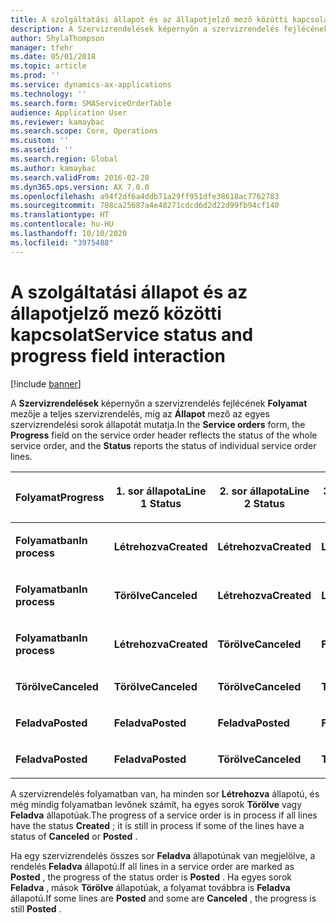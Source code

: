 ```yaml
---
title: A szolgáltatási állapot és az állapotjelző mező közötti kapcsolat
description: A Szervizrendelések képernyőn a szervizrendelés fejlécének Folyamat mezője a teljes szervizrendelés, míg az Állapot mező az egyes szervizrendelési sorok állapotát mutatja.
author: ShylaThompson
manager: tfehr
ms.date: 05/01/2018
ms.topic: article
ms.prod: ''
ms.service: dynamics-ax-applications
ms.technology: ''
ms.search.form: SMAServiceOrderTable
audience: Application User
ms.reviewer: kamaybac
ms.search.scope: Core, Operations
ms.custom: ''
ms.assetid: ''
ms.search.region: Global
ms.author: kamaybac
ms.search.validFrom: 2016-02-28
ms.dyn365.ops.version: AX 7.0.0
ms.openlocfilehash: a94f2df6a4ddb71a29ff951dfe38618ac7762783
ms.sourcegitcommit: 708ca25687a4e48271cdcd6d2d22d99fb94cf140
ms.translationtype: HT
ms.contentlocale: hu-HU
ms.lasthandoff: 10/10/2020
ms.locfileid: "3975488"
---
```

# <a name="service-status-and-progress-field-interaction"></a><span data-ttu-id="3801a-103">A szolgáltatási állapot és az állapotjelző mező közötti kapcsolat</span><span class="sxs-lookup"><span data-stu-id="3801a-103">Service status and progress field interaction</span></span> 

[!include [banner](../includes/banner.md)]


<span data-ttu-id="3801a-104">A **Szervizrendelések** képernyőn a szervizrendelés fejlécének **Folyamat** mezője a teljes szervizrendelés, míg az **Állapot** mező az egyes szervizrendelési sorok állapotát mutatja.</span><span class="sxs-lookup"><span data-stu-id="3801a-104">In the **Service orders** form, the **Progress** field on the service order header reflects the status of the whole service order, and the **Status** reports the status of individual service order lines.</span></span>

<table>
<colgroup>
<col style="width: 25%" />
<col style="width: 25%" />
<col style="width: 25%" />
<col style="width: 25%" />
</colgroup>
<thead>
<tr class="header">
<th><p><span data-ttu-id="3801a-105">Folyamat</span><span class="sxs-lookup"><span data-stu-id="3801a-105">Progress</span></span></p></th>
<th><p><span data-ttu-id="3801a-106">1. sor állapota</span><span class="sxs-lookup"><span data-stu-id="3801a-106">Line 1 Status</span></span></p></th>
<th><p><span data-ttu-id="3801a-107">2. sor állapota</span><span class="sxs-lookup"><span data-stu-id="3801a-107">Line 2 Status</span></span></p></th>
<th><p><span data-ttu-id="3801a-108">3. sor állapota</span><span class="sxs-lookup"><span data-stu-id="3801a-108">Line 3 Status</span></span></p></th>
</tr>
</thead>
<tbody>
<tr class="odd">
<td><p><span data-ttu-id="3801a-109"><strong>Folyamatban</strong></span><span class="sxs-lookup"><span data-stu-id="3801a-109"><strong>In process</strong></span></span></p></td>
<td><p><span data-ttu-id="3801a-110"><strong>Létrehozva</strong></span><span class="sxs-lookup"><span data-stu-id="3801a-110"><strong>Created</strong></span></span></p></td>
<td><p><span data-ttu-id="3801a-111"><strong>Létrehozva</strong></span><span class="sxs-lookup"><span data-stu-id="3801a-111"><strong>Created</strong></span></span></p></td>
<td><p><span data-ttu-id="3801a-112"><strong>Létrehozva</strong></span><span class="sxs-lookup"><span data-stu-id="3801a-112"><strong>Created</strong></span></span></p></td>
</tr>
<tr class="even">
<td><p><span data-ttu-id="3801a-113"><strong>Folyamatban</strong></span><span class="sxs-lookup"><span data-stu-id="3801a-113"><strong>In process</strong></span></span></p></td>
<td><p><span data-ttu-id="3801a-114"><strong>Törölve</strong></span><span class="sxs-lookup"><span data-stu-id="3801a-114"><strong>Canceled</strong></span></span></p></td>
<td><p><span data-ttu-id="3801a-115"><strong>Létrehozva</strong></span><span class="sxs-lookup"><span data-stu-id="3801a-115"><strong>Created</strong></span></span></p></td>
<td><p><span data-ttu-id="3801a-116"><strong>Létrehozva</strong></span><span class="sxs-lookup"><span data-stu-id="3801a-116"><strong>Created</strong></span></span></p></td>
</tr>
<tr class="odd">
<td><p><span data-ttu-id="3801a-117"><strong>Folyamatban</strong></span><span class="sxs-lookup"><span data-stu-id="3801a-117"><strong>In process</strong></span></span></p></td>
<td><p><span data-ttu-id="3801a-118"><strong>Létrehozva</strong></span><span class="sxs-lookup"><span data-stu-id="3801a-118"><strong>Created</strong></span></span></p></td>
<td><p><span data-ttu-id="3801a-119"><strong>Törölve</strong></span><span class="sxs-lookup"><span data-stu-id="3801a-119"><strong>Canceled</strong></span></span></p></td>
<td><p><span data-ttu-id="3801a-120"><strong>Feladva</strong></span><span class="sxs-lookup"><span data-stu-id="3801a-120"><strong>Posted</strong></span></span></p></td>
</tr>
<tr class="even">
<td><p><span data-ttu-id="3801a-121"><strong>Törölve</strong></span><span class="sxs-lookup"><span data-stu-id="3801a-121"><strong>Canceled</strong></span></span></p></td>
<td><p><span data-ttu-id="3801a-122"><strong>Törölve</strong></span><span class="sxs-lookup"><span data-stu-id="3801a-122"><strong>Canceled</strong></span></span></p></td>
<td><p><span data-ttu-id="3801a-123"><strong>Törölve</strong></span><span class="sxs-lookup"><span data-stu-id="3801a-123"><strong>Canceled</strong></span></span></p></td>
<td><p><span data-ttu-id="3801a-124"><strong>Törölve</strong></span><span class="sxs-lookup"><span data-stu-id="3801a-124"><strong>Canceled</strong></span></span></p></td>
</tr>
<tr class="odd">
<td><p><span data-ttu-id="3801a-125"><strong>Feladva</strong></span><span class="sxs-lookup"><span data-stu-id="3801a-125"><strong>Posted</strong></span></span></p></td>
<td><p><span data-ttu-id="3801a-126"><strong>Feladva</strong></span><span class="sxs-lookup"><span data-stu-id="3801a-126"><strong>Posted</strong></span></span></p></td>
<td><p><span data-ttu-id="3801a-127"><strong>Feladva</strong></span><span class="sxs-lookup"><span data-stu-id="3801a-127"><strong>Posted</strong></span></span></p></td>
<td><p><span data-ttu-id="3801a-128"><strong>Feladva</strong></span><span class="sxs-lookup"><span data-stu-id="3801a-128"><strong>Posted</strong></span></span></p></td>
</tr>
<tr class="even">
<td><p><span data-ttu-id="3801a-129"><strong>Feladva</strong></span><span class="sxs-lookup"><span data-stu-id="3801a-129"><strong>Posted</strong></span></span></p></td>
<td><p><span data-ttu-id="3801a-130"><strong>Feladva</strong></span><span class="sxs-lookup"><span data-stu-id="3801a-130"><strong>Posted</strong></span></span></p></td>
<td><p><span data-ttu-id="3801a-131"><strong>Törölve</strong></span><span class="sxs-lookup"><span data-stu-id="3801a-131"><strong>Canceled</strong></span></span></p></td>
<td><p><span data-ttu-id="3801a-132"><strong>Törölve</strong></span><span class="sxs-lookup"><span data-stu-id="3801a-132"><strong>Canceled</strong></span></span></p></td>
</tr>
</tbody>
</table>


<span data-ttu-id="3801a-133">A szervizrendelés folyamatban van, ha minden sor **Létrehozva** állapotú, és még mindig folyamatban levőnek számít, ha egyes sorok **Törölve** vagy **Feladva** állapotúak.</span><span class="sxs-lookup"><span data-stu-id="3801a-133">The progress of a service order is in process if all lines have the status **Created** ; it is still in process if some of the lines have a status of **Canceled** or **Posted** .</span></span>

<span data-ttu-id="3801a-134">Ha egy szervizrendelés összes sor **Feladva** állapotúnak van megjelölve, a rendelés **Feladva** állapotú.</span><span class="sxs-lookup"><span data-stu-id="3801a-134">If all lines in a service order are marked as **Posted** , the progress of the status order is **Posted** .</span></span> <span data-ttu-id="3801a-135">Ha egyes sorok **Feladva** , mások **Törölve** állapotúak, a folyamat továbbra is **Feladva** állapotú.</span><span class="sxs-lookup"><span data-stu-id="3801a-135">If some lines are **Posted** and some are **Canceled** , the progress is still **Posted** .</span></span>

  


